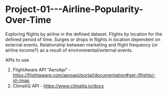 # Project-01---Airline-Popularity-Over-Time

Exploring flights by airline in the defined dataset. Flights by location for the defined period of time. Surges or drops in flights in location dependent on external events. Relationship between marketing and flight frequency (or airline income?) as a result of environmental/external events. 


APIs to use 
  1. FlightAware API "AeroApi" - https://flightaware.com/aeroapi/portal/documentation#get-/flights/-id-/map
  2. ClimatIQ API - https://www.climatiq.io/docs
  
